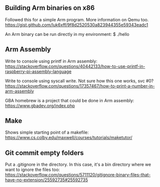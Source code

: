 ## Building Arm binaries on x86
Followed this for a simple Arm program. More information on Qemu too. https://gist.github.com/luk6xff/9f8d2520530a823944355e59343eadc1

An Arm binary can be run directly in my environment: $ ./hello

## Arm Assembly
Write to console using printf in Arm assembly: https://stackoverflow.com/questions/40442133/how-to-use-printf-in-raspberry-pi-assembly-language

Write to console using syscall write. Not sure how this one works, svc #0? https://stackoverflow.com/questions/17357467/how-to-print-a-number-in-arm-assembly

GBA homebrew is a project that could be done in Arm assembly: https://www.gbadev.org/index.php

## Make
Shows simple starting point of a makefile: https://www.cs.colby.edu/maxwell/courses/tutorials/maketutor/

## Git commit empty folders
Put a .gitignore in the directory. In this case, it's a bin directory where we want to ignore the files too: https://stackoverflow.com/questions/5711120/gitignore-binary-files-that-have-no-extension/25592735#25592735

